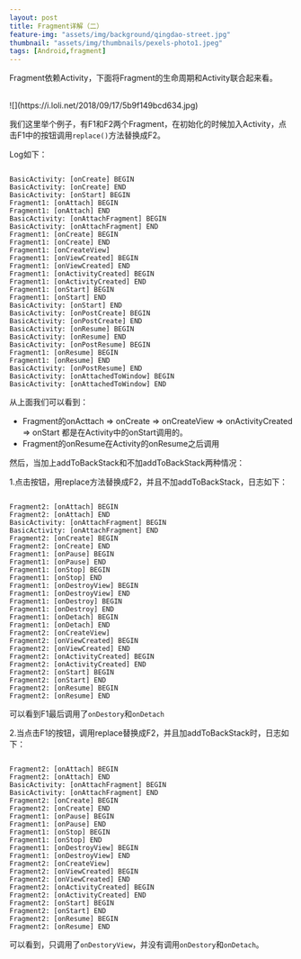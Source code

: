 ```yaml
---
layout: post
title: Fragment详解（二）
feature-img: "assets/img/background/qingdao-street.jpg"     
thumbnail: "assets/img/thumbnails/pexels-photo1.jpeg"
tags: [Android,fragment]
---
```


Fragment依赖Activity，下面将Fragment的生命周期和Activity联合起来看。

<br>
![](https://i.loli.net/2018/09/17/5b9f149bcd634.jpg)

<br>

我们这里举个例子，有F1和F2两个Fragment，在初始化的时候加入Activity，点击F1中的按钮调用`replace()`方法替换成F2。

Log如下：

```

BasicActivity: [onCreate] BEGIN
BasicActivity: [onCreate] END
BasicActivity: [onStart] BEGIN
Fragment1: [onAttach] BEGIN 
Fragment1: [onAttach] END
BasicActivity: [onAttachFragment] BEGIN
BasicActivity: [onAttachFragment] END
Fragment1: [onCreate] BEGIN
Fragment1: [onCreate] END
Fragment1: [onCreateView]
Fragment1: [onViewCreated] BEGIN
Fragment1: [onViewCreated] END
Fragment1: [onActivityCreated] BEGIN
Fragment1: [onActivityCreated] END
Fragment1: [onStart] BEGIN
Fragment1: [onStart] END
BasicActivity: [onStart] END
BasicActivity: [onPostCreate] BEGIN
BasicActivity: [onPostCreate] END
BasicActivity: [onResume] BEGIN
BasicActivity: [onResume] END
BasicActivity: [onPostResume] BEGIN
Fragment1: [onResume] BEGIN
Fragment1: [onResume] END
BasicActivity: [onPostResume] END
BasicActivity: [onAttachedToWindow] BEGIN
BasicActivity: [onAttachedToWindow] END

```

从上面我们可以看到：


* Fragment的onActtach => onCreate => onCreateView => onActivityCreated => onStart 都是在Activity中的onStart调用的。
* Fragment的onResume在Activity的onResume之后调用

然后，当加上addToBackStack和不加addToBackStack两种情况：

1.点击按钮，用replace方法替换成F2，并且不加addToBackStack，日志如下：


```

Fragment2: [onAttach] BEGIN
Fragment2: [onAttach] END
BasicActivity: [onAttachFragment] BEGIN
BasicActivity: [onAttachFragment] END
Fragment2: [onCreate] BEGIN
Fragment2: [onCreate] END
Fragment1: [onPause] BEGIN
Fragment1: [onPause] END
Fragment1: [onStop] BEGIN
Fragment1: [onStop] END
Fragment1: [onDestroyView] BEGIN
Fragment1: [onDestroyView] END
Fragment1: [onDestroy] BEGIN
Fragment1: [onDestroy] END
Fragment1: [onDetach] BEGIN
Fragment1: [onDetach] END
Fragment2: [onCreateView]
Fragment2: [onViewCreated] BEGIN
Fragment2: [onViewCreated] END
Fragment2: [onActivityCreated] BEGIN
Fragment2: [onActivityCreated] END
Fragment2: [onStart] BEGIN
Fragment2: [onStart] END
Fragment2: [onResume] BEGIN
Fragment2: [onResume] END

```
可以看到F1最后调用了`onDestory`和`onDetach`


2.当点击F1的按钮，调用replace替换成F2，并且加addToBackStack时，日志如下：


```

Fragment2: [onAttach] BEGIN
Fragment2: [onAttach] END
BasicActivity: [onAttachFragment] BEGIN
BasicActivity: [onAttachFragment] END
Fragment2: [onCreate] BEGIN
Fragment2: [onCreate] END
Fragment1: [onPause] BEGIN
Fragment1: [onPause] END
Fragment1: [onStop] BEGIN
Fragment1: [onStop] END
Fragment1: [onDestroyView] BEGIN
Fragment1: [onDestroyView] END
Fragment2: [onCreateView]
Fragment2: [onViewCreated] BEGIN
Fragment2: [onViewCreated] END
Fragment2: [onActivityCreated] BEGIN
Fragment2: [onActivityCreated] END
Fragment2: [onStart] BEGIN
Fragment2: [onStart] END
Fragment2: [onResume] BEGIN
Fragment2: [onResume] END

```

可以看到，只调用了`onDestoryView`，并没有调用`onDestory`和`onDetach`。





